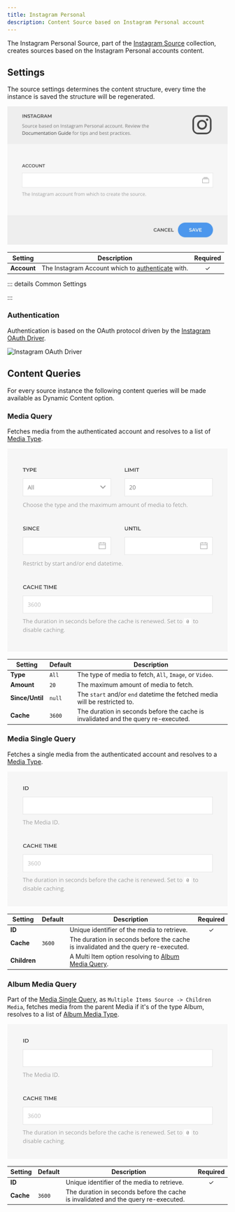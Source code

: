 ```yaml
---
title: Instagram Personal
description: Content Source based on Instagram Personal account
---
```


<!--@include: ../../parts/provider-intro.md-->

The Instagram Personal Source, part of the [Instagram Source](../instagram) collection, creates sources based on the Instagram Personal accounts content.

## Settings

The source settings determines the content structure, every time the instance is saved the structure will be regenerated.

![Instagram Personal Settings](../../assets/providers/ig-personal-config.webp)

| Setting | Description | Required |
| ------- | ----------- | :------: |
| **Account** | The Instagram Account which to [authenticate](#authentication) with. | &#x2713; |

::: details Common Settings
<!--@include: ../_partials/provider-common-settings.md-->
:::

### Authentication

Authentication is based on the OAuth protocol driven by the [Instagram OAuth Driver](/essentials-for-yootheme-pro/auth/drivers/instagram-oauth).

![Instagram OAuth Driver](/essentials-for-yootheme-pro/assets/auths/driver-instagram-oauth.webp)

## Content Queries

For every source instance the following content queries will be made available as Dynamic Content option.

### Media Query

Fetches media from the authenticated account and resolves to a list of [Media Type](../instagram#media-type).

![Instagram Media Query](../../assets/providers/ig-query-media.webp)

| Setting | Default | Description |
| ------- | ------- | ----------- |
| **Type** | `All` | The type of media to fetch, `All`, `Image`, or `Video`. |
| **Amount** | `20` | The maximum amount of media to fetch. |
| **Since/Until** | `null` | The `start` and/or `end` datetime the fetched media will be restricted to. |
| **Cache** | `3600` | The duration in seconds before the cache is invalidated and the query re-executed. |

### Media Single Query

Fetches a single media from the authenticated account and resolves to a [Media Type](../instagram#media-type).

![Instagram Media Single Query](../../assets/providers/ig-query-media-single.webp)

| Setting | Default | Description | Required |
| ------- | ------- | ----------- | :------: |
| **ID** | | Unique identifier of the media to retrieve. | &#x2713; |
| **Cache** | `3600` | The duration in seconds before the cache is invalidated and the query re-executed. |
| **Children** | | A Multi Item option resolving to [Album Media Query](#album-media-query). |

### Album Media Query

Part of the [Media Single Query](#media-single-query), as `Multiple Items Source -> Children Media`, fetches media from the parent Media if it's of the type Album, resolves to a list of [Album Media Type](../instagram#album-media-type).

![Instagram Album Media Query](../../assets/providers/ig-query-media-single.webp)

| Setting | Default | Description | Required |
| ------- | ------- | ----------- | :------: |
| **ID** | | Unique identifier of the media to retrieve. | &#x2713; |
| **Cache** | `3600` | The duration in seconds before the cache is invalidated and the query re-executed. |
